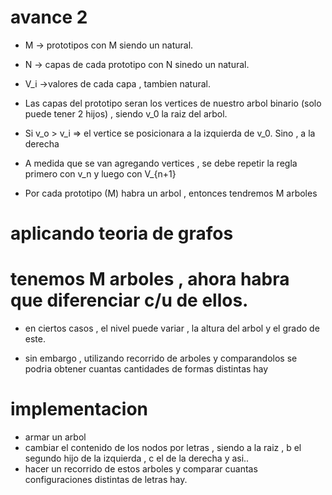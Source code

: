 # avance 2
- M -> prototipos con M siendo un natural.

- N -> capas de cada prototipo con N sinedo un natural.

- V_i ->valores de cada capa , tambien natural.

- Las  capas del prototipo seran los vertices de nuestro arbol binario (solo puede tener 2 hijos) , siendo v_0 la raiz del arbol.

- Si v_o > v_i => el vertice se posicionara a la izquierda de v_0. Sino , a la derecha

- A medida que se van agregando vertices , se debe repetir la regla primero con v_n y luego con V_{n+1}

- Por cada prototipo (M) habra un arbol , entonces tendremos M arboles 
# aplicando teoria de grafos

# tenemos M arboles , ahora habra que diferenciar c/u de ellos.

- en ciertos casos , el nivel puede variar , la altura del arbol y el grado de este.

- sin embargo , utilizando recorrido de arboles y comparandolos se podria obtener cuantas cantidades de formas distintas hay

# implementacion 

- armar un arbol 
- cambiar el contenido de los nodos por letras , siendo a la raiz , b el segundo hijo de la izquierda , c el de la derecha y asi..
- hacer un recorrido de estos arboles y comparar cuantas configuraciones distintas de letras hay.

